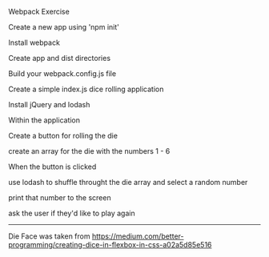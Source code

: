 Webpack Exercise

Create a new app using 'npm init'

Install webpack

Create app and dist directories

Build your webpack.config.js file

Create a simple index.js dice rolling application

Install jQuery and lodash

Within the application

Create a button for rolling the die

create an array for the die with the numbers 1 - 6

When the button is clicked

use lodash to shuffle throught the die array and select a random number

print that number to the screen

ask the user if they'd like to play again

****************
Die Face was taken from https://medium.com/better-programming/creating-dice-in-flexbox-in-css-a02a5d85e516
